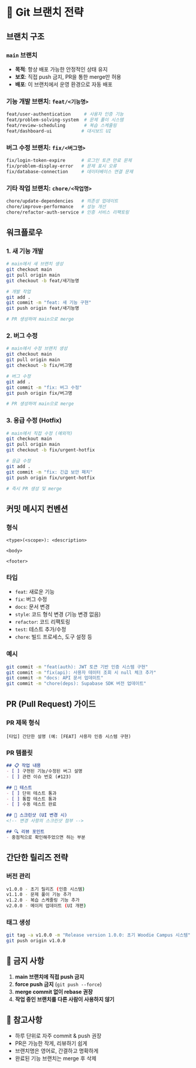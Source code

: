 # 🌿 Git 브랜치 전략

## 브랜치 구조

### `main` 브랜치
- **목적**: 항상 배포 가능한 안정적인 상태 유지
- **보호**: 직접 push 금지, PR을 통한 merge만 허용
- **배포**: 이 브랜치에서 운영 환경으로 자동 배포

### 기능 개발 브랜치: `feat/<기능명>`
```bash
feat/user-authentication     # 사용자 인증 기능
feat/problem-solving-system  # 문제 풀이 시스템
feat/review-scheduling       # 복습 스케줄링
feat/dashboard-ui           # 대시보드 UI
```

### 버그 수정 브랜치: `fix/<버그명>`
```bash
fix/login-token-expire      # 로그인 토큰 만료 문제
fix/problem-display-error   # 문제 표시 오류
fix/database-connection     # 데이터베이스 연결 문제
```

### 기타 작업 브랜치: `chore/<작업명>`
```bash
chore/update-dependencies   # 의존성 업데이트
chore/improve-performance   # 성능 개선
chore/refactor-auth-service # 인증 서비스 리팩토링
```

## 워크플로우

### 1. 새 기능 개발
```bash
# main에서 새 브랜치 생성
git checkout main
git pull origin main
git checkout -b feat/새기능명

# 개발 작업
git add .
git commit -m "feat: 새 기능 구현"
git push origin feat/새기능명

# PR 생성하여 main으로 merge
```

### 2. 버그 수정
```bash
# main에서 수정 브랜치 생성
git checkout main
git pull origin main
git checkout -b fix/버그명

# 버그 수정
git add .
git commit -m "fix: 버그 수정"
git push origin fix/버그명

# PR 생성하여 main으로 merge
```

### 3. 응급 수정 (Hotfix)
```bash
# main에서 직접 수정 (예외적)
git checkout main
git pull origin main
git checkout -b fix/urgent-hotfix

# 응급 수정
git add .
git commit -m "fix: 긴급 보안 패치"
git push origin fix/urgent-hotfix

# 즉시 PR 생성 및 merge
```

## 커밋 메시지 컨벤션

### 형식
```
<type>(<scope>): <description>

<body>

<footer>
```

### 타입
- `feat`: 새로운 기능
- `fix`: 버그 수정
- `docs`: 문서 변경
- `style`: 코드 형식 변경 (기능 변경 없음)
- `refactor`: 코드 리팩토링
- `test`: 테스트 추가/수정
- `chore`: 빌드 프로세스, 도구 설정 등

### 예시
```bash
git commit -m "feat(auth): JWT 토큰 기반 인증 시스템 구현"
git commit -m "fix(api): 사용자 데이터 조회 시 null 체크 추가"
git commit -m "docs: API 문서 업데이트"
git commit -m "chore(deps): Supabase SDK 버전 업데이트"
```

## PR (Pull Request) 가이드

### PR 제목 형식
```
[타입] 간단한 설명 (예: [FEAT] 사용자 인증 시스템 구현)
```

### PR 템플릿
```markdown
## 📋 작업 내용
- [ ] 구현된 기능/수정된 버그 설명
- [ ] 관련 이슈 번호 (#123)

## 🧪 테스트
- [ ] 단위 테스트 통과
- [ ] 통합 테스트 통과
- [ ] 수동 테스트 완료

## 📸 스크린샷 (UI 변경 시)
<!-- 변경 사항의 스크린샷 첨부 -->

## 🔍 리뷰 포인트
- 중점적으로 확인해주었으면 하는 부분
```

## 간단한 릴리즈 전략

### 버전 관리
```bash
v1.0.0 - 초기 릴리즈 (인증 시스템)
v1.1.0 - 문제 풀이 기능 추가
v1.2.0 - 복습 스케줄링 기능 추가
v2.0.0 - 메이저 업데이트 (UI 개편)
```

### 태그 생성
```bash
git tag -a v1.0.0 -m "Release version 1.0.0: 초기 Woodie Campus 시스템"
git push origin v1.0.0
```

## 🚫 금지 사항

1. **main 브랜치에 직접 push 금지**
2. **force push 금지** (`git push --force`)
3. **merge commit 없이 rebase 권장**
4. **작업 중인 브랜치를 다른 사람이 사용하지 않기**

## 📝 참고사항

- 하루 단위로 자주 commit & push 권장
- PR은 가능한 작게, 리뷰하기 쉽게
- 브랜치명은 영어로, 간결하고 명확하게
- 완료된 기능 브랜치는 merge 후 삭제